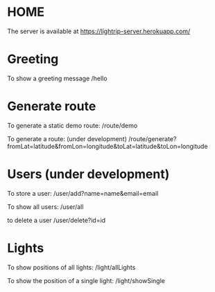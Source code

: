 # HOME
The server is available at
https://lightrip-server.herokuapp.com/

# Greeting
To show a greeting message
/hello

# Generate route
To generate a static demo route:
/route/demo

To generate a route: (under development)
/route/generate?fromLat=latitude&fromLon=longitude&toLat=latitude&toLon=longitude

# Users (under development)
To store a user:
/user/add?name=name&email=email

To show all users:
/user/all

to delete a user
/user/delete?id=id

# Lights
To show positions of all lights:
/light/allLights

To show the position of a single light:
/light/showSingle
